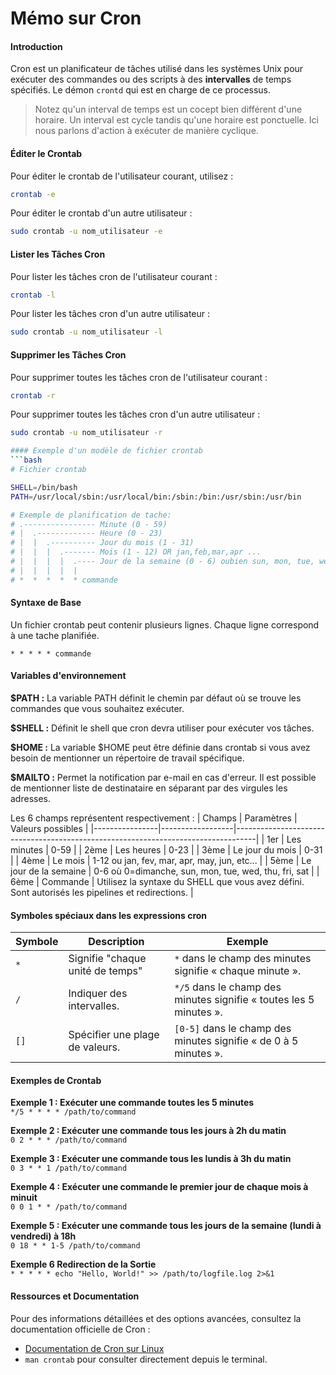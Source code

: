 # Mémo sur Cron

#### Introduction
Cron est un planificateur de tâches utilisé dans les systèmes Unix pour exécuter des commandes ou des scripts à des **intervalles** de temps spécifiés. Le démon `crontd` qui est en charge de ce processus.

> Notez qu'un interval de temps est un cocept bien différent d'une horaire. Un interval est cycle tandis qu'une horaire est ponctuelle. Ici nous parlons d'action à exécuter de manière cyclique.

#### Éditer le Crontab
Pour éditer le crontab de l'utilisateur courant, utilisez :

```sh
crontab -e
```

Pour éditer le crontab d'un autre utilisateur :

```sh
sudo crontab -u nom_utilisateur -e
```

#### Lister les Tâches Cron
Pour lister les tâches cron de l'utilisateur courant :

```sh
crontab -l
```

Pour lister les tâches cron d'un autre utilisateur :

```sh
sudo crontab -u nom_utilisateur -l
```

#### Supprimer les Tâches Cron
Pour supprimer toutes les tâches cron de l'utilisateur courant :

```sh
crontab -r
```

Pour supprimer toutes les tâches cron d'un autre utilisateur :

```sh
sudo crontab -u nom_utilisateur -r

#### Exemple d'un modèle de fichier crontab
```bash
# Fichier crontab

SHELL=/bin/bash
PATH=/usr/local/sbin:/usr/local/bin:/sbin:/bin:/usr/sbin:/usr/bin

# Exemple de planification de tache:
# .---------------- Minute (0 - 59)
# |  .------------- Heure (0 - 23)
# |  |  .---------- Jour du mois (1 - 31)
# |  |  |  .------- Mois (1 - 12) OR jan,feb,mar,apr ...
# |  |  |  |  .---- Jour de la semaine (0 - 6) oubien sun, mon, tue, wed ... 
# |  |  |  |  |
# *  *  *  *  * commande
```
#### Syntaxe de Base
Un fichier crontab peut contenir plusieurs lignes. Chaque ligne correspond à une tache planifiée.

```
* * * * * commande
```

#### Variables d'environnement
**$PATH :** La variable PATH définit le chemin par défaut où se trouve les commandes que vous souhaitez exécuter.

**$SHELL :** Définit le shell que cron devra utiliser pour exécuter vos tâches.

**$HOME :** La variable $HOME peut être définie dans crontab si vous avez besoin de mentionner un répertoire de travail spécifique.  

**$MAILTO :** Permet la notification par e-mail en cas d'erreur. Il est possible de mentionner liste de destinataire en séparant par des virgules les adresses.



Les 6 champs représentent respectivement :
| Champs   | Paramètres       | Valeurs possibles                                                                 |
|----------------|------------------|-----------------------------------------------------------------------------------|
| 1er      | Les minutes      | 0-59                                                                              |
| 2ème    | Les heures       | 0-23                                                                              |
| 3ème    | Le jour du mois  | 0-31                                                                              |
| 4ème    | Le mois          | 1-12 ou jan, fev, mar, apr, may, jun, etc...                                       |
| 5ème    | Le jour de la semaine | 0-6 où 0=dimanche, sun, mon, tue, wed, thu, fri, sat                              |
| 6ème    | Commande         | Utilisez la syntaxe du SHELL que vous avez défini. Sont autorisés les pipelines et redirections. |


#### Symboles spéciaux dans les expressions cron
| Symbole  | Description                                                                 | Exemple                                                                 |
|----------|-----------------------------------------------------------------------------|-------------------------------------------------------------------------|
| `*`      | Signifie "chaque unité de temps"             | `*` dans le champ des minutes signifie « chaque minute ».               |
| `/`      | Indiquer des intervalles.                                     | `*/5` dans le champ des minutes signifie « toutes les 5 minutes ».       |
| `[]`     | Spécifier une plage de valeurs.                               | `[0-5]` dans le champ des minutes signifie « de 0 à 5 minutes ».          |

#### Exemples de Crontab
**Exemple 1 : Exécuter une commande toutes les 5 minutes**  
`*/5 * * * * /path/to/command`

**Exemple 2 : Exécuter une commande tous les jours à 2h du matin**  
`0 2 * * * /path/to/command`

**Exemple 3 : Exécuter une commande tous les lundis à 3h du matin**  
`0 3 * * 1 /path/to/command`

**Exemple 4 : Exécuter une commande le premier jour de chaque mois à minuit**  
`0 0 1 * * /path/to/command`

**Exemple 5 : Exécuter une commande tous les jours de la semaine (lundi à vendredi) à 18h**  
`0 18 * * 1-5 /path/to/command`

**Exemple 6 Redirection de la Sortie**  
`* * * * * echo "Hello, World!" >> /path/to/logfile.log 2>&1`


#### Ressources et Documentation
Pour des informations détaillées et des options avancées, consultez la documentation officielle de Cron :

- [Documentation de Cron sur Linux](https://man7.org/linux/man-pages/man5/crontab.5.html)
- `man crontab` pour consulter directement depuis le terminal.
